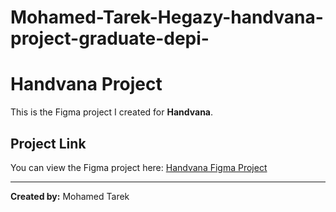 # Mohamed-Tarek-Hegazy-handvana-project-graduate-depi-

# Handvana Project

This is the Figma project I created for **Handvana**.

## Project Link

You can view the Figma project here: [Handvana Figma Project](<https://www.figma.com/design/0B9O14xn3hT7EQ0z6r12nP/Hand-made-project?node-id=290-512&t=pcYIumXOPGp1CJKh-1>)

---

**Created by:** Mohamed Tarek
